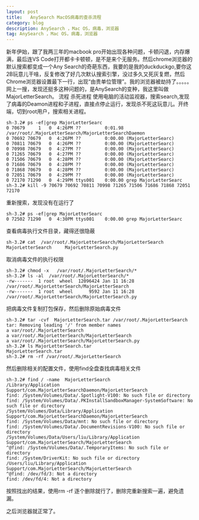 ```yaml
---
layout: post
title:   AnySearch MacOS病毒的查杀流程 
category: blog
description: AnySearch ，Mac OS，病毒，浏览器
tag: AnySearch ，Mac OS，病毒，浏览器
---
```

新年伊始，跟了我两三年的macbook pro开始出现各种问题，卡顿闪退，内存爆满，最后连VS Code打开都卡卡顿顿，是不是来个无服务。然后chrome浏览器的默认搜索都变成一个Any Search的奇葩东西，我要的是我的duckduckgo,要你这2B玩意儿干啥，反复修改了好几次默认搜索引擎，没过多久又死灰复燃，然后Chrome浏览器设置最下一行，出现“由贵单位管理”。我的浏览器被劫持了。。。。。
网上一搜，发现还挺多这种问题的，是AnySearch的变种，我这里叫做MajorLetterSearch。
流程
杀死进程
使用电脑的活动监视器，搜索search,发现了病毒的Deamon进程和子进程，直接点停止运行，发现杀不死这玩意儿。开终端，切到root用户，搜索相关进程。 

	sh-3.2# ps -ef|grep MajorLetterSearc
	0 70679     1   0  4:26PM ??         0:01.98 /var/root/.MajorLetterSearch/MajorLetterSearchDaemon
	0 70692 70679   0  4:26PM ??         0:00.00 (MajorLetterSearc)
	0 70811 70679   0  4:26PM ??         0:00.00 (MajorLetterSearc)
	0 70998 70679   0  4:27PM ??         0:00.00 (MajorLetterSearc)
	0 71265 70679   0  4:27PM ??         0:00.00 (MajorLetterSearc)
	0 71506 70679   0  4:28PM ??         0:00.00 (MajorLetterSearc)
	0 71686 70679   0  4:28PM ??         0:00.00 (MajorLetterSearc)
	0 71868 70679   0  4:28PM ??         0:00.00 (MajorLetterSearc)
	0 72051 70679   0  4:29PM ??         0:00.00 (MajorLetterSearc)
	0 72170 71290   0  4:29PM ttys001    0:00.00 grep MajorLetterSearc
	sh-3.2# kill -9 70679 70692 70811 70998 71265 71506 71686 71868 72051 72170


重新搜索，发现没有在运行了

	sh-3.2# ps -ef|grep MajorLetterSearc
	0 72502 71290   0  4:30PM ttys001    0:00.00 grep MajorLetterSearc
	
查看病毒执行文件目录，藏得还很隐蔽

	sh-3.2# cat  /var/root/.MajorLetterSearch/MajorLetterSearch
	MajorLetterSearch     MajorLetterSearch.py

取消病毒文件的执行权限


	sh-3.2# chmod -x   /var/root/.MajorLetterSearch/*	
	sh-3.2# ls -al  /var/root/.MajorLetterSearch/*
	-rw-------  1 root  wheel  12096424 Jan 11 16:28 /var/root/.MajorLetterSearch/MajorLetterSearch
	-rw-------  1 root  wheel      9592 Jan 11 16:28 /var/root/.MajorLetterSearch/MajorLetterSearch.py


把病毒文件复制打包保存，然后删除原始病毒文件


	sh-3.2# tar -cvf  MajorLetterSearch.tar /var/root/.MajorLetterSearch
	tar: Removing leading '/' from member names
	a var/root/.MajorLetterSearch
	a var/root/.MajorLetterSearch/MajorLetterSearch
	a var/root/.MajorLetterSearch/MajorLetterSearch.py
	sh-3.2# ls MajorLetterSearch.tar
	MajorLetterSearch.tar
	sh-3.2# rm -rf /var/root/.MajorLetterSearch

然后删除相关的配置文件，使用find全盘查找病毒相关文件


	sh-3.2# find / -name  MajorLetterSearch
	/Library/Application Support/com.MajorLetterSearchDaemon/MajorLetterSearch
	find: /System/Volumes/Data/.Spotlight-V100: No such file or directory
	find: /System/Volumes/Data/.PKInstallSandboxManager-SystemSoftware: No such file or directory
	/System/Volumes/Data/Library/Application Support/com.MajorLetterSearchDaemon/MajorLetterSearch
	find: /System/Volumes/Data/mnt: No such file or directory
	find: /System/Volumes/Data/.DocumentRevisions-V100: No such file or directory
	/System/Volumes/Data/Users/liu/Library/Application Support/com.MajorLetterSearch/MajorLetterSearch
	^@find: /System/Volumes/Data/.TemporaryItems: No such file or directory
	find: /System/DriverKit: No such file or directory
	/Users/liu/Library/Application Support/com.MajorLetterSearch/MajorLetterSearch
	^@find: /dev/fd/3: Not a directory
	find: /dev/fd/4: Not a directory

按照找出的结果，使用rm -rf 逐个删除就行了，删除完重新搜索一遍，避免遗漏。

之后浏览器就正常了。





